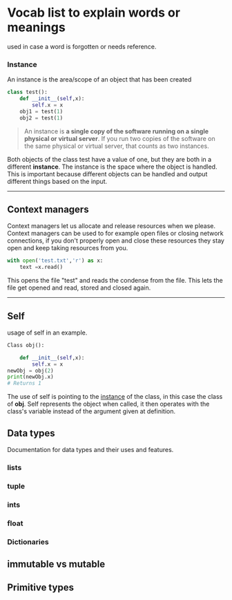 # Vocab list to explain words or meanings
used in case a word is forgotten or needs reference.


### Instance
An instance is the area/scope of an object that has been created
```python
class test():
	def __init__(self,x):
		self.x = x
	obj1 = test(1)
	obj2 = test(1)
```
>An instance is **a single copy of the software running on a single physical or virtual server**. If you run two copies of the software on the same physical or virtual server, that counts as two instances.

Both objects of the class test have a value of one, but they are both in a different **instance**. The instance is the space where the object is handled. This is important because different objects can be handled and output different things based on the input. 
***
## Context managers  
Context managers let us allocate and release resources when we please. Context managers can be used to for example open files or closing network connections, if you don't properly open and close these resources they stay open and keep taking resources from you.
```python
with open('test.txt','r') as x:
	text =x.read()
```
This opens the file "test" and reads the condense from the file. This lets the file get opened and read, stored and closed again. 
***
## Self
usage of self in an example.
```python
Class obj():

	def __init__(self,x):
		self.x = x
newObj = obj(2)
print(newObj.x)
# Returns 1
```
The use of self is pointing to the [instance](concepts.md###Instance) of the class, in this case the class of **obj**. Self represents the object when called, it then operates with the class's variable instead of the argument given at definition.

## Data types
Documentation for data types and their uses and features.

### lists 

### tuple

### ints 

### float 

### Dictionaries 

## immutable vs mutable

## Primitive types


